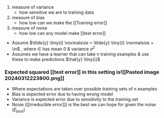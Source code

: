 1. measure of variance
	- how sensitive we are to training data
2. measure of bias
	- how low can we make the [[Training error]]
3. measure of noise
	- how low can any model make [[test error]]

- Assume $\tilde{y} \tiny{i} \normalsize = \tilde{y} \tiny{i} \normalsize + \in$ , where $\in$ has mean 0 & variance $\sigma ^2$
- Assumes we have a learner that can take n training examples & use these to make predictions $\hat{y} \tiny{i}$

### Expected squared [[test error]] in this setting is![[Pasted image 20240312223800.png]]
- Where expectations are taken over possible training sets of n examples
- Bias is expected error due to having wrong model
- Variance is expected error due to sensitivity to the training set
- Noise ([[irreducible error]]) is the best we can hope for given the noise ($E_{best}$)